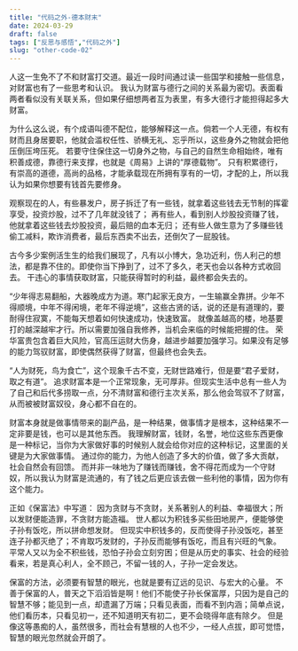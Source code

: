 ```yaml
---
title: "代码之外-德本财末"
date: 2024-03-29
draft: false
tags: ["反思与感悟","代码之外"]
slug: "other-code-02"
---
```


人这一生免不了不和财富打交道。最近一段时间通过读一些国学和接触一些信息，对财富也有了一些思考和认识。
我认为财富与德行之间的关系最为密切。表面看两者看似没有关联关系，但如果仔细想两者互为表里，有多大德行才能担得起多大财富。

为什么这么说，有个成语叫德不配位，能够解释这一点。倘若一个人无德，有权有财而且身居要职，他就会滥权任性、骄横无礼、忘乎所以，这些身外之物就会把他压倒压垮压死。
若要守住保住这一切身外之物，与自己的自然生命相始终，唯有积善成德，靠德行来支撑，也就是《周易》上讲的“厚德载物”。
只有积累德行，有崇高的道德，高尚的品格，才能承载现在所拥有享有的一切，才配的上，所以我认为如果你想要有钱首先要修身。

观察现在的人，有些暴发户，房子拆迁了有一些钱，就拿着这些钱去无节制的挥霍享受，投资炒股，过不了几年就没钱了；
再有些人，看到别人炒股投资赚了钱，他就拿着这些钱去炒股投资，最后赔的血本无归；
还有些人做生意为了多赚些钱偷工减料，欺诈消费者，最后东西卖不出去，还倒欠了一屁股钱。

古今多少案例活生生的给我们展现了，凡有以小博大，急功近利，伤人利己的想法，都是靠不住的。即使你当下挣到了，过不了多久，老天也会以各种方式收回去。
干违心的事情获取财富，只能获得暂时的利益，最终都会失去的。

“少年得志易翻船，大器晚成方为道。寒门起家无良方，一生输赢全靠拼。少年不得顺境，中年不得闲境，老年不得逆境”，这些古贤的话，说的还是有道理的，要耐得住寂寞，不能每天想着如何快速成功，快速致富。
就像盖越高的楼，地基要打的越深越牢才行。所以需要加强自我修养，当机会来临的时候能把握的住。
荣华富贵包含着巨大风险，官高压运财大伤身，越进步越要加强学习。如果没有足够的能力驾驭财富，即使偶然获得了财富，但最终也会失去。

“人为财死，鸟为食亡”，这个现象千古不变，无财世路难行，但是要“君子爱财，取之有道”。
追求财富本是一个正常现象，无可厚非。但现实生活中总有一些人为了自己和后代多捞取一点，分不清财富和德行主次关系，那么他会驾驭不了财富，从而被被财富奴役，身心都不自在的。

财富本身就是做事情带来的副产品，是一种结果，做事情才是根本，这种结果不一定非要是钱，也可以是其他东西。
我理解财富，钱财，名誉，地位这些东西更像是一种标记，当你为大家做好事的时候别人就会给你对应的这种标记，这里面的关键是为大家做事情。
通过你的能力，为他人创造了多大的价值，做了多大贡献，社会自然会有回馈。
而并非一味地为了赚钱而赚钱，舍不得花而成为一个守财奴，所以我认为财富是流通的，有了钱之后更应该去做一些利他的事情，因为你有这个能力。

正如《保富法》中写道：
因为贪财与不贪财，关系著别人的利益、幸福很大；所以发财便能造罪，不贪财方能造福。
世人都以为积钱多买些田地房产，便能够使子孙有饭吃，所以拼命想发财。
但现实中积钱多的，反而使得子孙没饭吃，甚至连子孙都灭绝了；不肯取巧发财的，子孙反而能够有饭吃，而且有兴旺的气象。
平常人又以为全不积些钱，恐怕子孙会立刻穷困；但是从历史的事实、社会的经验看来，若是真心利人，全不顾己，不留一钱的人，子孙一定会发达。

保富的方法，必须要有智慧的眼光，也就是要有辽远的见识、与宏大的心量。
不善于保富的人，普天之下滔滔皆是啊！他们不能使子孙长保富厚，只因为是自己的智慧不够；能见到一点，却遗漏了万端；只看见表面，而看不到内涵；简单点说，他们看历本，只看见初一，还不知道明天有初二，更不会晓得年底有除夕。
但是像这等愚痴的人，虽然很多，而社会有慧根的人也不少，一经人点拔，即可觉悟，智慧的眼光忽然就会开朗了。
